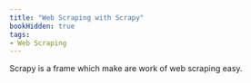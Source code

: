 ```yaml
---
title: "Web Scraping with Scrapy"
bookHidden: true
tags:
- Web Scraping
---
```


Scrapy is a frame which make are work of web scraping easy.